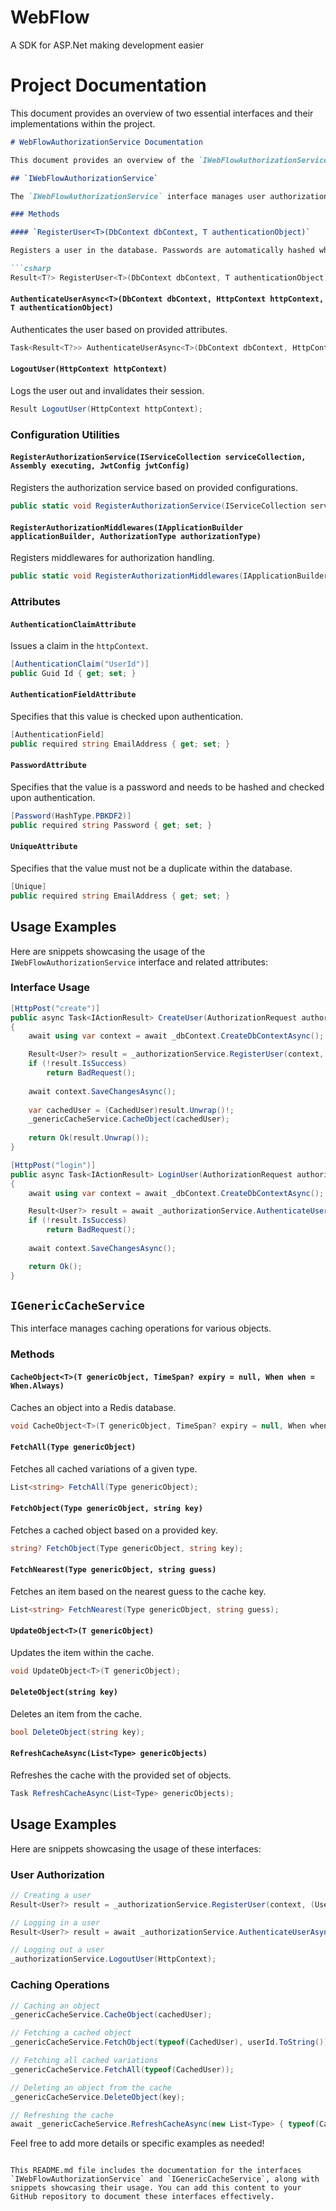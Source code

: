 # WebFlow
A SDK for ASP.Net making development easier


# Project Documentation

This document provides an overview of two essential interfaces and their implementations within the project.

```markdown
# WebFlowAuthorizationService Documentation

This document provides an overview of the `IWebFlowAuthorizationService` interface and related components within the project.

## `IWebFlowAuthorizationService`

The `IWebFlowAuthorizationService` interface manages user authorization within the web flow.

### Methods

#### `RegisterUser<T>(DbContext dbContext, T authenticationObject)`

Registers a user in the database. Passwords are automatically hashed when provided.

```csharp
Result<T?> RegisterUser<T>(DbContext dbContext, T authenticationObject) where T : class;
```

#### `AuthenticateUserAsync<T>(DbContext dbContext, HttpContext httpContext, T authenticationObject)`

Authenticates the user based on provided attributes.

```csharp
Task<Result<T?>> AuthenticateUserAsync<T>(DbContext dbContext, HttpContext httpContext, T authenticationObject) where T : class;
```

#### `LogoutUser(HttpContext httpContext)`

Logs the user out and invalidates their session.

```csharp
Result LogoutUser(HttpContext httpContext);
```

### Configuration Utilities

#### `RegisterAuthorizationService(IServiceCollection serviceCollection, Assembly executing, JwtConfig jwtConfig)`

Registers the authorization service based on provided configurations.

```csharp
public static void RegisterAuthorizationService(IServiceCollection serviceCollection, Assembly executing, JwtConfig jwtConfig);
```

#### `RegisterAuthorizationMiddlewares(IApplicationBuilder applicationBuilder, AuthorizationType authorizationType)`

Registers middlewares for authorization handling.

```csharp
public static void RegisterAuthorizationMiddlewares(IApplicationBuilder applicationBuilder, AuthorizationType authorizationType);
```

### Attributes

#### `AuthenticationClaimAttribute`

Issues a claim in the `httpContext`.

```csharp
[AuthenticationClaim("UserId")]
public Guid Id { get; set; }
```

#### `AuthenticationFieldAttribute`

Specifies that this value is checked upon authentication.

```csharp
[AuthenticationField]
public required string EmailAddress { get; set; }
```

#### `PasswordAttribute`

Specifies that the value is a password and needs to be hashed and checked upon authentication.

```csharp
[Password(HashType.PBKDF2)]
public required string Password { get; set; }
```

#### `UniqueAttribute`

Specifies that the value must not be a duplicate within the database.

```csharp
[Unique]
public required string EmailAddress { get; set; }
```

## Usage Examples

Here are snippets showcasing the usage of the `IWebFlowAuthorizationService` interface and related attributes:

### Interface Usage
```cs
[HttpPost("create")]
public async Task<IActionResult> CreateUser(AuthorizationRequest authorizationRequest)
{
    await using var context = await _dbContext.CreateDbContextAsync();

    Result<User?> result = _authorizationService.RegisterUser(context, (User)authorizationRequest);
    if (!result.IsSuccess)
        return BadRequest();
        
    await context.SaveChangesAsync();
        
    var cachedUser = (CachedUser)result.Unwrap()!;
    _genericCacheService.CacheObject(cachedUser);
        
    return Ok(result.Unwrap());
}

[HttpPost("login")]
public async Task<IActionResult> LoginUser(AuthorizationRequest authorizationRequest)
{
    await using var context = await _dbContext.CreateDbContextAsync();

    Result<User?> result = await _authorizationService.AuthenticateUserAsync(context, HttpContext, (User)authorizationRequest);
    if (!result.IsSuccess)
        return BadRequest();
        
    await context.SaveChangesAsync();

    return Ok();
}
```

## `IGenericCacheService`

This interface manages caching operations for various objects.

### Methods

#### `CacheObject<T>(T genericObject, TimeSpan? expiry = null, When when = When.Always)`

Caches an object into a Redis database.

```csharp
void CacheObject<T>(T genericObject, TimeSpan? expiry = null, When when = When.Always);
```

#### `FetchAll(Type genericObject)`

Fetches all cached variations of a given type.

```csharp
List<string> FetchAll(Type genericObject);
```

#### `FetchObject(Type genericObject, string key)`

Fetches a cached object based on a provided key.

```csharp
string? FetchObject(Type genericObject, string key);
```

#### `FetchNearest(Type genericObject, string guess)`

Fetches an item based on the nearest guess to the cache key.

```csharp
List<string> FetchNearest(Type genericObject, string guess);
```

#### `UpdateObject<T>(T genericObject)`

Updates the item within the cache.

```csharp
void UpdateObject<T>(T genericObject);
```

#### `DeleteObject(string key)`

Deletes an item from the cache.

```csharp
bool DeleteObject(string key);
```

#### `RefreshCacheAsync(List<Type> genericObjects)`

Refreshes the cache with the provided set of objects.

```csharp
Task RefreshCacheAsync(List<Type> genericObjects);
```

## Usage Examples

Here are snippets showcasing the usage of these interfaces:

### User Authorization

```csharp
// Creating a user
Result<User?> result = _authorizationService.RegisterUser(context, (User)authorizationRequest);

// Logging in a user
Result<User?> result = await _authorizationService.AuthenticateUserAsync(context, HttpContext, (User)authorizationRequest);

// Logging out a user
_authorizationService.LogoutUser(HttpContext);
```

### Caching Operations

```csharp
// Caching an object
_genericCacheService.CacheObject(cachedUser);

// Fetching a cached object
_genericCacheService.FetchObject(typeof(CachedUser), userId.ToString());

// Fetching all cached variations
_genericCacheService.FetchAll(typeof(CachedUser));

// Deleting an object from the cache
_genericCacheService.DeleteObject(key);

// Refreshing the cache
await _genericCacheService.RefreshCacheAsync(new List<Type> { typeof(CachedUser) });
```

Feel free to add more details or specific examples as needed!
```

This README.md file includes the documentation for the interfaces `IWebFlowAuthorizationService` and `IGenericCacheService`, along with snippets showcasing their usage. You can add this content to your GitHub repository to document these interfaces effectively.
